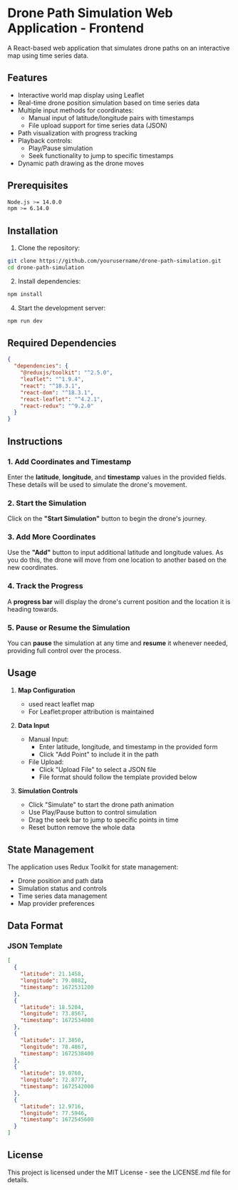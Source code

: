 # Drone Path Simulation Web Application - Frontend 

A React-based web application that simulates drone paths on an interactive map using time series data.

## Features

- Interactive world map display using Leaflet
- Real-time drone position simulation based on time series data
- Multiple input methods for coordinates:
  - Manual input of latitude/longitude pairs with timestamps
  - File upload support for time series data (JSON)
- Path visualization with progress tracking
- Playback controls:
  - Play/Pause simulation
  - Seek functionality to jump to specific timestamps
- Dynamic path drawing as the drone moves

## Prerequisites

```bash
Node.js >= 14.0.0
npm >= 6.14.0
```

## Installation

1. Clone the repository:
```bash
git clone https://github.com/yourusername/drone-path-simulation.git
cd drone-path-simulation
```

2. Install dependencies:
```bash
npm install
```

4. Start the development server:
```bash
npm run dev
```

## Required Dependencies

```json
{
  "dependencies": {
    "@reduxjs/toolkit": "^2.5.0",
    "leaflet": "^1.9.4",
    "react": "^18.3.1",
    "react-dom": "^18.3.1",
    "react-leaflet": "^4.2.1",
    "react-redux": "^9.2.0"
  }
}
```

## Instructions

### 1. Add Coordinates and Timestamp
Enter the **latitude**, **longitude**, and **timestamp** values in the provided fields. These details will be used to simulate the drone's movement.

### 2. Start the Simulation
Click on the **"Start Simulation"** button to begin the drone's journey.

### 3. Add More Coordinates
Use the **"Add"** button to input additional latitude and longitude values. As you do this, the drone will move from one location to another based on the new coordinates.

### 4. Track the Progress
A **progress bar** will display the drone's current position and the location it is heading towards.

### 5. Pause or Resume the Simulation
You can **pause** the simulation at any time and **resume** it whenever needed, providing full control over the process.


## Usage

1. **Map Configuration**
   - used react leaflet map
   - For Leaflet:proper attribution is maintained

2. **Data Input**
   - Manual Input:
     - Enter latitude, longitude, and timestamp in the provided form
     - Click "Add Point" to include it in the path
   - File Upload:
     - Click "Upload File" to select a JSON file
     - File format should follow the template provided below

3. **Simulation Controls**
   - Click "Simulate" to start the drone path animation
   - Use Play/Pause button to control simulation
   - Drag the seek bar to jump to specific points in time
   - Reset button remove the whole data

## State Management

The application uses Redux Toolkit for state management:
- Drone position and path data
- Simulation status and controls
- Time series data management
- Map provider preferences

## Data Format

### JSON Template
```json
[
  {
    "latitude": 21.1458,
    "longitude": 79.0882,
    "timestamp": 1672531200
  },
  {
    "latitude": 18.5204,
    "longitude": 73.8567,
    "timestamp": 1672534800
  },
  {
    "latitude": 17.3850,
    "longitude": 78.4867,
    "timestamp": 1672538400
  },
  {
    "latitude": 19.0760,
    "longitude": 72.8777,
    "timestamp": 1672542000
  },
  {
    "latitude": 12.9716,
    "longitude": 77.5946,
    "timestamp": 1672545600
  }
]
```


## License

This project is licensed under the MIT License - see the LICENSE.md file for details.
